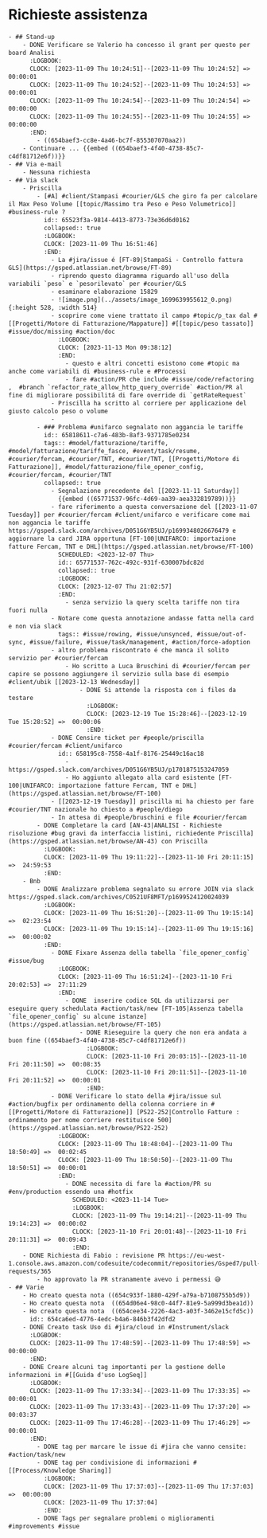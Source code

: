 # Richieste assistenza
	- ## Stand-up
		- DONE Verificare se Valerio ha concesso il grant per questo per board Analisi
		  :LOGBOOK:
		  CLOCK: [2023-11-09 Thu 10:24:51]--[2023-11-09 Thu 10:24:52] =>  00:00:01
		  CLOCK: [2023-11-09 Thu 10:24:52]--[2023-11-09 Thu 10:24:53] =>  00:00:01
		  CLOCK: [2023-11-09 Thu 10:24:54]--[2023-11-09 Thu 10:24:54] =>  00:00:00
		  CLOCK: [2023-11-09 Thu 10:24:55]--[2023-11-09 Thu 10:24:55] =>  00:00:00
		  :END:
			- ((654baef3-cc8e-4a46-bc7f-855307070aa2))
		- Continuare ... {{embed ((654baef3-4f40-4738-85c7-c4df81712e6f))}}
	- ## Via e-mail
		- Nessuna richiesta
	- ## Via slack
		- Priscilla
			- [#A] #client/Stampasi #courier/GLS che giro fa per calcolare il Max Peso Volume [[topic/Massimo tra Peso e Peso Volumetrico]] #business-rule ?
			  id:: 65523f3a-9814-4413-8773-73e36d6d0162
			  collapsed:: true
			  :LOGBOOK:
			  CLOCK: [2023-11-09 Thu 16:51:46]
			  :END:
				- La #jira/issue é [FT-89|StampaSi - Controllo fattura GLS](https://gsped.atlassian.net/browse/FT-89)
				- riprendo questo diagramma riguardo all'uso della variabili `peso` e `pesorilevato` per #courier/GLS
				- esaminare elaborazione 15829
				- ![image.png](../assets/image_1699639955612_0.png){:height 528, :width 514}
				- scoprire come viene trattato il campo #topic/p_tax dal #[[Progetti/Motore di Fatturazione/Mappature]] #[[topic/peso tassato]] #issue/doc/missing #action/doc
				  :LOGBOOK:
				  CLOCK: [2023-11-13 Mon 09:38:12]
				  :END:
					- questo e altri concetti esistono come #topic ma anche come variabili di #business-rule e #Processi
					- fare #action/PR che include #issue/code/refactoring  ,  #branch `refactor_rate_allow_http_query_override` #action/PR al fine di migliorare possibilitá di fare override di `getRateRequest`
				- Priscilla ha scritto al corriere per applicazione del giusto calcolo peso o volume
				-
			- ### Problema #unifarco segnalato non aggancia le tariffe
			  id:: 65818611-c7a6-483b-8af3-9371785e0234
			  tags:: #model/fatturazione/tariffe, #model/fatturazione/tariffe_fasce, #event/task/resume, #courier/fercam, #courier/TNT, #courier/TNT, [[Progetti/Motore di Fatturazione]], #model/fatturazione/file_opener_config, #courier/fercam, #courier/TNT
			  collapsed:: true
				- Segnalazione precedente del [[2023-11-11 Saturday]] 
				  {{embed ((65771537-96fc-4d69-aa39-aea332819789))}}
				- fare riferimento a questa conversazione del [[2023-11-07 Tuesday]] per #courier/fercam #client/unifarco e verificare come mai non aggancia le tariffe https://gsped.slack.com/archives/D051G6YB5UJ/p1699348026676479 e aggiornare la card JIRA opportuna [FT-100|UNIFARCO: importazione fatture Fercam, TNT e DHL](https://gsped.atlassian.net/browse/FT-100)
				  SCHEDULED: <2023-12-07 Thu>
				  id:: 65771537-762c-492c-931f-630007bdc82d
				  collapsed:: true
				  :LOGBOOK:
				  CLOCK: [2023-12-07 Thu 21:02:57]
				  :END:
					- senza servizio la query scelta tariffe non tira fuori nulla
				- Notare come questa annotazione andasse fatta nella card e non via slack
				  tags:: #issue/rowing, #issue/unsynced, #issue/out-of-sync, #issue/failure, #issue/task/management, #action/force-adoption
				- altro problema riscontrato é che manca il solito servizio per #courier/fercam
					- Ho scritto a Luca Bruschini di #courier/fercam per capire se possono aggiungere il servizio sulla base di esempio #client/ubik [[2023-12-13 Wednesday]]
						- DONE Si attende la risposta con i files da testare
						  :LOGBOOK:
						  CLOCK: [2023-12-19 Tue 15:28:46]--[2023-12-19 Tue 15:28:52] =>  00:00:06
						  :END:
				- DONE Censire ticket per #people/priscilla #courier/fercam #client/unifarco
				  id:: 658195c8-7558-4a1f-8176-25449c16ac18
					- https://gsped.slack.com/archives/D051G6YB5UJ/p1701875153247059
					- Ho aggiunto allegato alla card esistente [FT-100|UNIFARCO: importazione fatture Fercam, TNT e DHL](https://gsped.atlassian.net/browse/FT-100)
				- [[2023-12-19 Tuesday]] priscilla mi ha chiesto per fare #courier/TNT nazionale ho chiesto a #people/diego
				- In attesa di #people/bruschini e file #courier/fercam
			- DONE Completare la card [AN-43|ANALISI - Richieste risoluzione #bug gravi da interfaccia listini, richiedente Priscilla](https://gsped.atlassian.net/browse/AN-43) con Priscilla
			  :LOGBOOK:
			  CLOCK: [2023-11-09 Thu 19:11:22]--[2023-11-10 Fri 20:11:15] =>  24:59:53
			  :END:
		- Bnb
			- DONE Analizzare problema segnalato su errore JOIN via slack https://gsped.slack.com/archives/C0521UF8MFT/p1699524120024039
			  :LOGBOOK:
			  CLOCK: [2023-11-09 Thu 16:51:20]--[2023-11-09 Thu 19:15:14] =>  02:23:54
			  CLOCK: [2023-11-09 Thu 19:15:14]--[2023-11-09 Thu 19:15:16] =>  00:00:02
			  :END:
				- DONE Fixare Assenza della tabella `file_opener_config` #issue/bug
				  :LOGBOOK:
				  CLOCK: [2023-11-09 Thu 16:51:24]--[2023-11-10 Fri 20:02:53] =>  27:11:29
				  :END:
					- DONE  inserire codice SQL da utilizzarsi per eseguire query schedulata #action/task/new [FT-105|Assenza tabella `file_opener_config` su alcune istanze](https://gsped.atlassian.net/browse/FT-105)
						- DONE Rieseguire la query che non era andata a buon fine ((654baef3-4f40-4738-85c7-c4df81712e6f))
						  :LOGBOOK:
						  CLOCK: [2023-11-10 Fri 20:03:15]--[2023-11-10 Fri 20:11:50] =>  00:08:35
						  CLOCK: [2023-11-10 Fri 20:11:51]--[2023-11-10 Fri 20:11:52] =>  00:00:01
						  :END:
				- DONE Verificare lo stato della #jira/issue sul #action/bugfix per ordinamento della colonna corriere in #[[Progetti/Motore di Fatturazione]] [PS22-252|Controllo Fatture : ordinamento per nome corriere restituisce 500](https://gsped.atlassian.net/browse/PS22-252)
				  :LOGBOOK:
				  CLOCK: [2023-11-09 Thu 18:48:04]--[2023-11-09 Thu 18:50:49] =>  00:02:45
				  CLOCK: [2023-11-09 Thu 18:50:50]--[2023-11-09 Thu 18:50:51] =>  00:00:01
				  :END:
					- DONE necessita di fare la #action/PR su #env/production essendo una #hotfix
					  SCHEDULED: <2023-11-14 Tue>
					  :LOGBOOK:
					  CLOCK: [2023-11-09 Thu 19:14:21]--[2023-11-09 Thu 19:14:23] =>  00:00:02
					  CLOCK: [2023-11-10 Fri 20:01:48]--[2023-11-10 Fri 20:11:31] =>  00:09:43
					  :END:
		- DONE Richiesta di Fabio : revisione PR https://eu-west-1.console.aws.amazon.com/codesuite/codecommit/repositories/Gsped7/pull-requests/365
			- ho approvato la PR stranamente avevo i permessi 😅
	- ## Varie
		- Ho creato questa nota ((654c933f-1880-429f-a79a-b7108755b5d9))
		- Ho creato questa nota  ((654d06e4-98c0-44f7-81e9-5a999d3bea1d))
		- Ho creato questa nota  ((654cee34-2226-4ac3-a03f-3462e15cfd5c))
		  id:: 654ca6ed-4776-4edc-b4a6-846b3f42dfd2
		- DONE Creato task Uso di #jira/cloud in #Instrument/slack
		  :LOGBOOK:
		  CLOCK: [2023-11-09 Thu 17:48:59]--[2023-11-09 Thu 17:48:59] =>  00:00:00
		  :END:
		- DONE Creare alcuni tag importanti per la gestione delle informazioni in #[[Guida d'uso LogSeq]]
		  :LOGBOOK:
		  CLOCK: [2023-11-09 Thu 17:33:34]--[2023-11-09 Thu 17:33:35] =>  00:00:01
		  CLOCK: [2023-11-09 Thu 17:33:43]--[2023-11-09 Thu 17:37:20] =>  00:03:37
		  CLOCK: [2023-11-09 Thu 17:46:28]--[2023-11-09 Thu 17:46:29] =>  00:00:01
		  :END:
			- DONE tag per marcare le issue di #jira che vanno censite: #action/task/new
			- DONE tag per condivisione di informazioni #[[Process/Knowledge Sharing]]
			  :LOGBOOK:
			  CLOCK: [2023-11-09 Thu 17:37:03]--[2023-11-09 Thu 17:37:03] =>  00:00:00
			  CLOCK: [2023-11-09 Thu 17:37:04]
			  :END:
			- DONE Tags per segnalare problemi o miglioramenti #improvements #issue